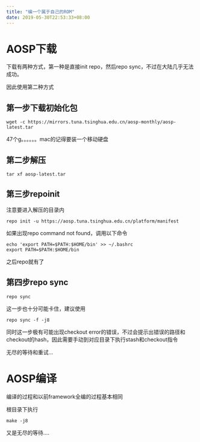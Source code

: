 ```yaml
---
title: "编一个属于自己的ROM"
date: 2019-05-30T22:53:33+08:00
---
```


# AOSP下载

下载有两种方式，第一种是直接init repo，然后repo sync，不过在大陆几乎无法成功。

因此使用第二种方式

## 第一步下载初始化包

```
wget -c https://mirrors.tuna.tsinghua.edu.cn/aosp-monthly/aosp-latest.tar
```

47个g。。。。。。mac的记得要装一个移动硬盘

## 第二步解压

```
tar xf aosp-latest.tar
```

## 第三步repoinit

注意要进入解压的目录内
```
repo init -u https://aosp.tuna.tsinghua.edu.cn/platform/manifest
```
如果出现repo command not found，调用以下命令

```
echo 'export PATH=$PATH:$HOME/bin' >> ~/.bashrc 
export PATH=$PATH:$HOME/bin 
```

之后repo就有了

## 第四步repo sync

```
repo sync
```

这一步也十分可能卡住，建议使用

```
repo sync -f -j8
```

同时这一步极有可能出现checkout error的错误，不过会提示出错误的路径和checkout的hash，因此需要手动到对应目录下执行stash和checkout指令

无尽的等待和重试...

# AOSP编译

编译的过程和以前framework全编的过程基本相同

根目录下执行
```
make -j8
```

又是无尽的等待....


